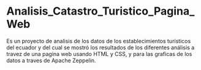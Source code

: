 # Analisis_Catastro_Turistico_Pagina_Web
Es un proyecto de analisis de los datos de los establecimientos turísticos del ecuador y del cual se mostró los resultados de los diferentes análisis a travez de una pagina web usando HTML y CSS, y para las graficas de los datos a traves de Apache Zeppelin.
